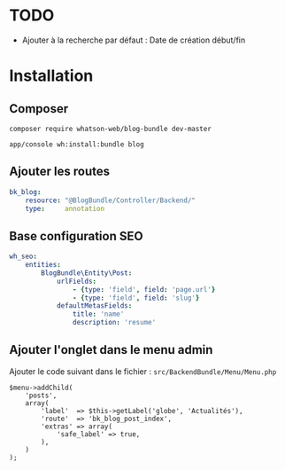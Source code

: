 # TODO
- Ajouter à la recherche par défaut : Date de création début/fin

# Installation
## Composer
`composer require whatson-web/blog-bundle dev-master`

`app/console wh:install:bundle blog`

## Ajouter les routes
```yaml
bk_blog:
    resource: "@BlogBundle/Controller/Backend/"
    type:     annotation
```

## Base configuration SEO
```yaml
wh_seo:
    entities:
        BlogBundle\Entity\Post:
            urlFields:
                - {type: 'field', field: 'page.url'}
                - {type: 'field', field: 'slug'}
            defaultMetasFields:
                title: 'name'
                description: 'resume'
```

## Ajouter l'onglet dans le menu admin
Ajouter le code suivant dans le fichier : `src/BackendBundle/Menu/Menu.php`

	$menu->addChild(
		'posts',
		array(
			'label'  => $this->getLabel('globe', 'Actualités'),
			'route'  => 'bk_blog_post_index',
			'extras' => array(
				'safe_label' => true,
			),
		)
	);
